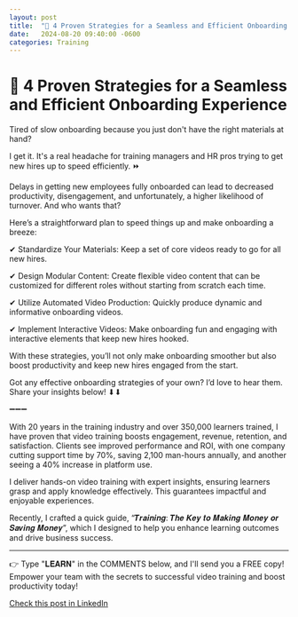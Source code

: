 ```yaml
---
layout: post
title:  "📌 4 Proven Strategies for a Seamless and Efficient Onboarding Experience"
date:   2024-08-20 09:40:00 -0600
categories: Training
---
```


# 📌 4 Proven Strategies for a Seamless and Efficient Onboarding Experience

Tired of slow onboarding because you just don't have the right materials at hand? 

I get it. It's a real headache for training managers and HR pros trying to get new hires up to speed efficiently. ⏩

Delays in getting new employees fully onboarded can lead to decreased productivity, disengagement, and unfortunately, a higher likelihood of turnover. And who wants that?

Here’s a straightforward plan to speed things up and make onboarding a breeze:

✔ Standardize Your Materials: Keep a set of core videos ready to go for all new hires.

✔ Design Modular Content: Create flexible video content that can be customized for different roles without starting from scratch each time.

✔ Utilize Automated Video Production: Quickly produce dynamic and informative onboarding videos.

✔ Implement Interactive Videos: Make onboarding fun and engaging with interactive elements that keep new hires hooked.

With these strategies, you’ll not only make onboarding smoother but also boost productivity and keep new hires engaged from the start.

Got any effective onboarding strategies of your own? I’d love to hear them. Share your insights below! ⬇⬇

➖➖➖

With 20 years in the training industry and over 350,000 learners trained, I have proven that video training boosts engagement, revenue, retention, and satisfaction. Clients see improved performance and ROI, with one company cutting support time by 70%, saving 2,100 man-hours annually, and another seeing a 40% increase in platform use.

I deliver hands-on video training with expert insights, ensuring learners grasp and apply knowledge effectively. This guarantees impactful and enjoyable experiences.

Recently, I crafted a quick guide, “𝑻𝒓𝒂𝒊𝒏𝒊𝒏𝒈: 𝑻𝒉𝒆 𝑲𝒆𝒚 𝒕𝒐 𝑴𝒂𝒌𝒊𝒏𝒈 𝑴𝒐𝒏𝒆𝒚 𝒐𝒓 𝑺𝒂𝒗𝒊𝒏𝒈 𝑴𝒐𝒏𝒆𝒚”, which I designed to help you enhance learning outcomes and drive business success.

*****
👉 Type "𝐋𝐄𝐀𝐑𝐍" in the COMMENTS below, and I'll send you a FREE copy! Empower your team with the secrets to successful video training and boost productivity today!

[Check this post in LinkedIn](https://www.linkedin.com/posts/xmorera_innovation-humanresources-onboarding-activity-7231666035672711168-L8XU?utm_source=share&utm_medium=member_desktop)